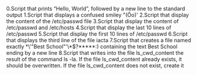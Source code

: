 0.Script that prints “Hello, World”, followed by a new line to the standard output
1.Script that displays a confused smiley "(Ôo)'
2.Script that display the content of the /etc/passwd file
3.Script that display the content of /etc/passwd and /etc/hosts
4.Script that display the last 10 lines of /etc/passwd
5.Script that display the first 10 lines of /etc/passwd
6.Script that displays the third line of the file iacta
7.Script that creates a file named exactly \*\\'"Best School"\'\\*$\?\*\*\*\*\*:) containing the text Best School ending by a new line
8.Script that writes into the file ls_cwd_content the result of the command ls -la. If the file ls_cwd_content already exists, it should be overwritten. If the file ls_cwd_content does not exist, create it
